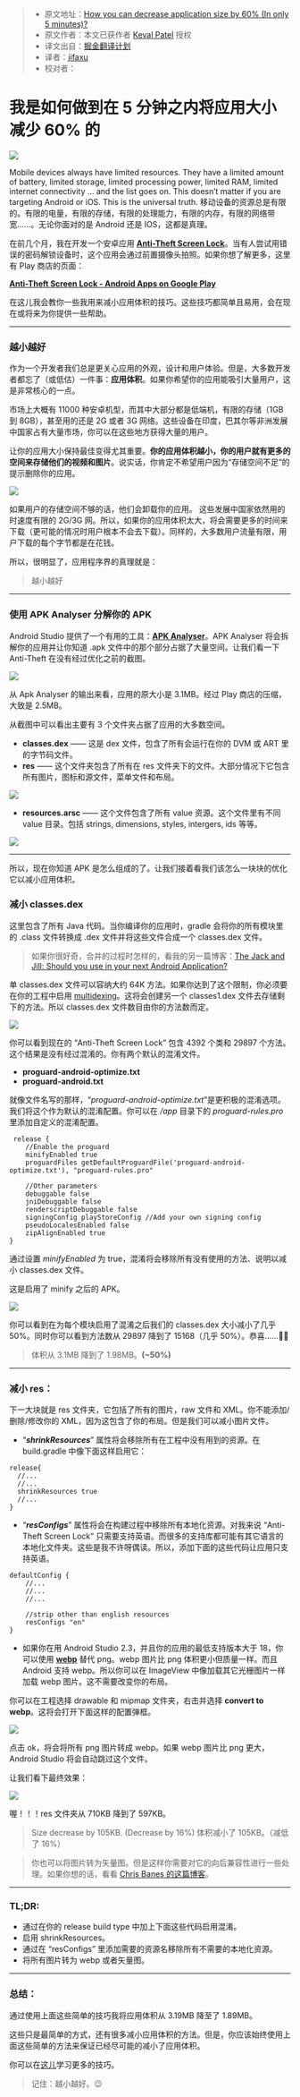 > * 原文地址：[How you can decrease application size by 60% (In only 5 minutes)?](https://medium.com/@kevalpatel2106/how-you-can-decrease-application-size-by-60-in-only-5-minutes-47eff3e7874e#.n28fz5n36)
> * 原文作者：本文已获作者 [Keval Patel](https://medium.com/@kevalpatel2106) 授权
> * 译文出自：[掘金翻译计划](https://github.com/xitu/gold-miner)
> * 译者：[jifaxu](https://github.com/jifaxu)
> * 校对者：

# 我是如何做到在 5 分钟之内将应用大小减少 60% 的

![](https://cdn-images-1.medium.com/max/800/1*ShbFj2IhKm6Cbn9qATiGug.png)

Mobile devices always have limited resources. They have a limited amount of battery, limited storage, limited processing power, limited RAM, limited internet connectivity … and the list goes on. This doesn’t matter if you are targeting Android or iOS. This is the universal truth.
移动设备的资源总是有限的。有限的电量，有限的存储，有限的处理能力，有限的内存，有限的网络带宽……。无论你面对的是 Android 还是 IOS，这都是真理。

在前几个月，我在开发一个安卓应用 [**Anti-Theft Screen Lock**](https://play.google.com/store/apps/details?id=com.antitheftlock)。当有人尝试用错误的密码解锁设备时，这个应用会通过前置摄像头拍照。如果你想了解更多，这里有 Play 商店的页面：

[**Anti-Theft Screen Lock - Android Apps on Google Play**](https://play.google.com/store/apps/details?id=com.antitheftlock)

在这儿我会教你一些我用来减小应用体积的技巧。这些技巧都简单且易用，会在现在或将来为你提供一些帮助。

---

### 越小越好

作为一个开发者我们总是更关心应用的外观，设计和用户体验。但是，大多数开发者都忘了（或低估）一件事：**应用体积**。如果你希望你的应用能吸引大量用户，这是非常核心的一点。

市场上大概有 11000 种安卓机型，而其中大部分都是低端机，有限的存储（1GB 到 8GB），甚至用的还是 2G 或者 3G 网络。这些设备在印度，巴其尔等非洲发展中国家占有大量市场，你可以在这些地方获得大量的用户。

让你的应用大小保持最佳变得尤其重要。**你的应用体积越小，你的用户就有更多的空间来存储他们的视频和图片**。说实话，你肯定不希望用户因为“存储空间不足”的提示删除你的应用。

![](https://cdn-images-1.medium.com/max/800/1*cjMsR_IEniBq3SXQ3YtJ6g.jpeg)

如果用户的存储空间不够的话，他们会卸载你的应用。
这些发展中国家依然用的时速度有限的 2G/3G 网。所以，如果你的应用体积太大，将会需要更多的时间来下载（更可能的情况时用户根本不会去下载）。同样的，大多数用户流量有限，用户下载的每个字节都是在花钱。

所以，很明显了，应用程序界的真理就是：

> 越小越好

---

### 使用 APK Analyser 分解你的 APK

Android Studio 提供了一个有用的工具：[**APK Analyser**](https://developer.android.com/studio/build/apk-analyzer.html)。APK Analyser 将会拆解你的应用并让你知道 .apk 文件中的那个部分占据了大量空间。让我们看一下 Anti-Theft 在没有经过优化之前的截图。

![](https://cdn-images-1.medium.com/max/1000/1*qwluezWR7KE9-raJVkAc9A.png)

从 Apk Analyser 的输出来看，应用的原大小是 3.1MB。经过 Play 商店的压缩，大致是 2.5MB。

从截图中可以看出主要有 3 个文件夹占据了应用的大多数空间。

- **classes.dex** —— 这是 dex 文件，包含了所有会运行在你的 DVM 或 ART 里的字节码文件。
- **res** —— 这个文件夹包含了所有在 res 文件夹下的文件。大部分情况下它包含所有图片，图标和源文件，菜单文件和布局。  

![](https://cdn-images-1.medium.com/max/1000/1*8ITi0D6JrpibvAC9iTG2rA.png)

- **resources.arsc** —— 这个文件包含了所有 value 资源。这个文件里有不同 value 目录。包括 strings, dimensions, styles, intergers, ids 等等。

![](https://cdn-images-1.medium.com/max/1000/1*B1MMigEQSVfKIJRmujeIag.png)

---

所以，现在你知道 APK 是怎么组成的了。让我们接着看我们该怎么一块块的优化它以减小应用体积。

### **减小 classes.dex**

这里包含了所有 Java 代码。当你编译你的应用时，gradle 会将你的所有模块里的 .class 文件转换成 .dex 文件并将这些文件合成一个 classes.dex 文件。

> 如果你很好奇，合并的过程时怎样的，看我的另一篇博客：[The Jack and Jill: Should you use in your next Android Application?](https://blog.mindorks.com/the-jack-and-jill-should-you-use-in-your-next-android-application-ce7d0b0309b7#.gq31gtrdj)

单 classes.dex 文件可以容纳大约 64K 方法。如果你达到了这个限制，你必须要在你的工程中启用 [multidexing](https://developer.android.com/studio/build/multidex.html)。这将会创建另一个 classes1.dex 文件去存储剩下的方法。所以 classes.dex 文件数目由你的方法数而定。

![](https://cdn-images-1.medium.com/max/1000/1*koKowwJQ0aavZ6-Sh1I6AQ.png)

你可以看到现在的 “Anti-Theft Screen Lock” 包含 4392 个类和 29897 个方法。这个结果是没有经过混淆的。你有两个默认的混淆文件。

- **proguard-android-optimize.txt**
- **proguard-android.txt**

就像文件名写的那样，“*proguard-android-optimize.txt*”是更积极的混淆选项。我们将这个作为默认的混淆配置。你可以在 */app* 目录下的 *proguard-rules.pro* 里添加自定义的混淆配置。

```
 release {
    //Enable the proguard
    minifyEnabled true
    proguardFiles getDefaultProguardFile('proguard-android-optimize.txt'), "proguard-rules.pro"

    //Other parameters
    debuggable false
    jniDebuggable false
    renderscriptDebuggable false
    signingConfig playStoreConfig //Add your own signing config
    pseudoLocalesEnabled false
    zipAlignEnabled true
}
```

通过设置 *minifyEnabled* 为 true，混淆将会移除所有没有使用的方法、说明以减小 classes.dex 文件。

这是启用了 minify 之后的 APK。

![](https://cdn-images-1.medium.com/max/1000/1*FPR6BZkWLBYhHs6YO9lLvA.png)

你可以看到在为每个模块启用了混淆之后我们的 classes.dex 大小减小了几乎 50%。同时你可以看到方法数从 29897 降到了 15168（几乎 50%）。恭喜……🎊🎉

> 体积从 3.1MB 降到了 1.98MB。**(~50%)**

---

### 减小 res：

下一大块就是 res 文件夹，它包括了所有的图片，raw 文件和 XML。你不能添加/删除/修改你的 XML，因为这包含了你的布局。但是我们可以减小图片文件。

- “***shrinkResources***” 属性将会移除所有在工程中没有用到的资源。在 build.gradle 中像下面这样启用它：

```
release{
  //...
  //...
  shrinkResources true
  //...
}
```

- “***resConfigs***” 属性将会在构建过程中移除所有本地化资源。对我来说 “Anti-Theft Screen Lock” 只需要支持英语。而很多的支持库都可能有其它语言的本地化文件夹。这些是我不许呀偶读。所以，添加下面的这些代码让应用只支持英语。

```
defaultConfig {
    //...
    //...
    //...

    //strip other than english resources
    resConfigs "en"
}
```

- 如果你在用 Android Studio 2.3，并且你的应用的最低支持版本大于 18，你可以使用 [**webp**](https://en.wikipedia.org/wiki/WebP) 替代 png。webp 图片比 png 体积更小但质量一样。而且 Android 支持 webp。所以你可以在 ImageView 中像加载其它光栅图片一样加载 webp 图片。这不需要改变你的布局。

你可以在工程选择 drawable 和 mipmap 文件夹，右击并选择 **convert to webp**。这将会打开下面这样的配置弹框。

![](https://cdn-images-1.medium.com/max/800/1*Y51gzPlk1Pcd_0s8lqcc9Q.png)

点击 ok，将会将所有 png 图片转成 webp。如果 webp 图片比 png 更大，Android Studio 将会自动跳过这个文件。

让我们看下最终效果：

![](https://cdn-images-1.medium.com/max/1000/1*UiwJkvIhWjrNNj2DU7Z3kA.png)

喔！！！res 文件夹从 710KB 降到了 597KB。

> Size decrease by 105KB. (Decrease by 16%)
> 体积减小了 105KB。（减低了 16%）

> 你也可以将图片转为矢量图。但是这样你需要对它的向后兼容性进行一些处理。如果你想的话，看看 [Chris Banes 的这篇博客](https://medium.com/@chrisbanes/appcompat-v23-2-age-of-the-vectors-91cbafa87c88#.ust6pssbk)。

---

### TL;DR:

- 通过在你的 release build type 中加上下面这些代码启用混淆。
- 启用 shrinkResources。
- 通过在 “resConfigs” 里添加需要的资源名移除所有不需要的本地化资源。
- 将所有图片转为 webp 或者矢量图。

---

### 总结：

通过使用上面这些简单的技巧我将应用体积从 3.19MB 降至了 1.89MB。


这些只是最简单的方式，还有很多减小应用体积的方法。但是，你应该始终使用上面这些简单的方法来保证已经尽可能的减小了应用体积。

你可以在[这儿](https://developer.android.com/topic/performance/reduce-apk-size.html)学习更多的技巧。

> 记住：越小越好。😉
